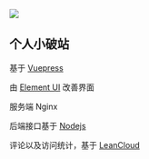 ![](https://xerrors.oss-cn-shanghai.aliyuncs.com/imgs/20200516230711.png)

## 个人小破站


基于 [Vuepress](https://github.com/vuejs/vuepress)

由 [Element UI](https://github.com/ElemeFE/element) 改善界面

服务端 Nginx

后端接口基于 [Nodejs](https://github.com/nodejs/node)

评论以及访问统计，基于 [LeanCloud](https://leancloud.cn/)